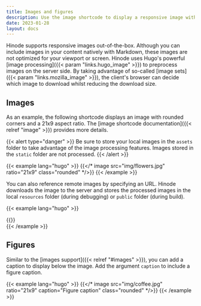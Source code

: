 ```yaml
---
title: Images and figures
description: Use the image shortcode to display a responsive image with optional caption.
date: 2023-01-28
layout: docs
---
```


Hinode supports responsive images out-of-the-box. Although you can include images in your content natively with Markdown, these images are not optimized for your viewport or screen. Hinode uses Hugo's powerful [image processing]({{< param "links.hugo_image" >}}) to preprocess images on the server side. By taking advantage of so-called [image sets]({{< param "links.mozilla_image" >}}), the client's browser can decide which image to download whilst reducing the download size.

## Images

As an example, the following shortcode displays an image with rounded corners and a 21x9 aspect ratio. The [image shortcode documentation]({{< relref "image" >}}) provides more details.

{{< alert type="danger" >}}
Be sure to store your local images in the `assets` folder to take advantage of the image processing features. Images stored in the `static` folder are not processed.
{{< /alert >}}

<!-- markdownlint-disable MD037 -->
{{< example lang="hugo" >}}
{{</* image src="img/flowers.jpg" ratio="21x9" class="rounded" */>}}
{{< /example >}}
<!-- markdownlint-enable MD037 -->

You can also reference remote images by specifying an URL. Hinode downloads the image to the server and stores the processed images in the local `resources` folder (during debugging) or `public` folder (during build).

<!-- markdownlint-disable MD037 -->
{{< example lang="hugo" >}}
<div class="mx-auto w-25">
    {{</* image src="https://picsum.photos/id/56/2880/1920" ratio="1x1" class="rounded" */>}}
</div>
{{< /example >}}
<!-- markdownlint-enable MD037 -->

## Figures

Similar to the [images support]({{< relref "#images" >}}), you can add a caption to display below the image. Add the argument `caption` to include a figure caption.

<!-- markdownlint-disable MD037 -->
{{< example lang="hugo" >}}
{{</* image src="img/coffee.jpg" ratio="21x9" caption="Figure caption" class="rounded" */>}}
{{< /example >}}
<!-- markdownlint-enable MD037 -->
